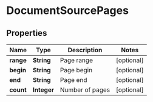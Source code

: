 

# DocumentSourcePages


## Properties

Name | Type | Description | Notes
------------ | ------------- | ------------- | -------------
**range** | **String** | Page range |  [optional]
**begin** | **String** | Page begin |  [optional]
**end** | **String** | Page end |  [optional]
**count** | **Integer** | Number of pages |  [optional]



